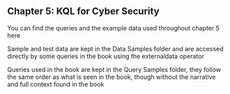## Chapter 5: KQL for Cyber Security

You can find the queries and the example data used throughout chapter 5 here

Sample and test data are kept in the Data Samples folder and are accessed directly by some queries in the book using the externaldata operator

Queries used in the book are kept in the Query Samples folder, they follow the same order as what is seen in the book, though without the narrative and full context found in the book
